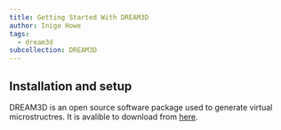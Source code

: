 ```yaml
---
title: Getting Started With DREAM3D
author: Inigo Howe
tags:
  - dream3d
subcollection: DREAM3D
---
```

## Installation and setup

DREAM3D is an open source software package used to generate virtual microstructres. It is avalible to download from [here](http://dream3d.bluequartz.net/Download/).
